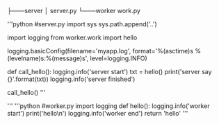 ├───server
│       server.py
└───worker
        work.py

'''python
#server.py
import sys
sys.path.append('..')

import logging
from worker.work import hello

logging.basicConfig(filename='myapp.log', format='%(asctime)s %(levelname)s:%(message)s', level=logging.INFO)

def call_hello():
    logging.info('server start')
    txt = hello()
    print('server say {}'.format(txt))
    logging.info('server finished')

call_hello()
'''

'''
'''python
#worker.py
import logging
def hello():
    logging.info('worker start')
    print('hello\n')
    logging.info('worker end')
    return 'hello'
'''
